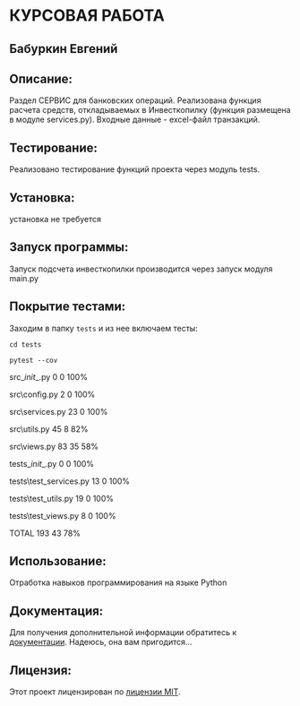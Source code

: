 #  КУРСОВАЯ РАБОТА
## Бабуркин Евгений

## Описание:

Раздел СЕРВИС для банковских операций.
Реализована функция расчета средств, откладываемых в Инвесткопилку (функция размещена в модуле services.py).
Входные данные - excel-файл транзакций.

## Тестирование:
Реализовано тестирование функций проекта через модуль tests.

## Установка:

установка не требуется

## Запуск программы:

Запуск подсчета инвесткопилки производится через запуск модуля main.py

## Покрытие тестами:
Заходим в папку ```tests``` и из нее включаем тесты:

```
cd tests
```
```
pytest --cov
```

src\__init__.py              0      0   100%

src\config.py                2      0   100%

src\services.py             23      0   100%

src\utils.py                45      8    82%

src\views.py                83     35    58%

tests\__init__.py            0      0   100%

tests\test_services.py      13      0   100%

tests\test_utils.py         19      0   100%

tests\test_views.py          8      0   100%

TOTAL                      193     43    78%


## Использование:

Отработка навыков программирования на языке Python

## Документация:

Для получения дополнительной информации обратитесь к [документации](docs/README.md). Надеюсь, она вам пригодится...

## Лицензия:

Этот проект лицензирован по [лицензии MIT](LICENSE).
